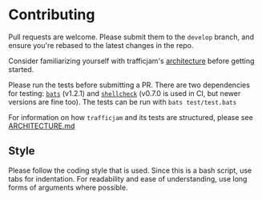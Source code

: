 # Contributing
Pull requests are welcome. Please submit them to the `develop` branch, and ensure you're rebased to the latest changes in the repo.

Consider familiarizing yourself with trafficjam's [architecture](ARCHITECTURE.md) before getting started.

Please run the tests before submitting a PR. There are two dependencies for testing: [`bats`](https://github.com/bats-core/bats-core) (v1.2.1) and [`shellcheck`](https://github.com/koalaman/shellcheck) (v0.7.0 is used in CI, but newer versions are fine too). The tests can be run with `bats test/test.bats`

For information on how `trafficjam` and its tests are structured, please see [ARCHITECTURE.md](architecture.md)

## Style
Please follow the coding style that is used. Since this is a bash script, use tabs for indentation. For readability and ease of understanding, use long forms of arguments where possible.